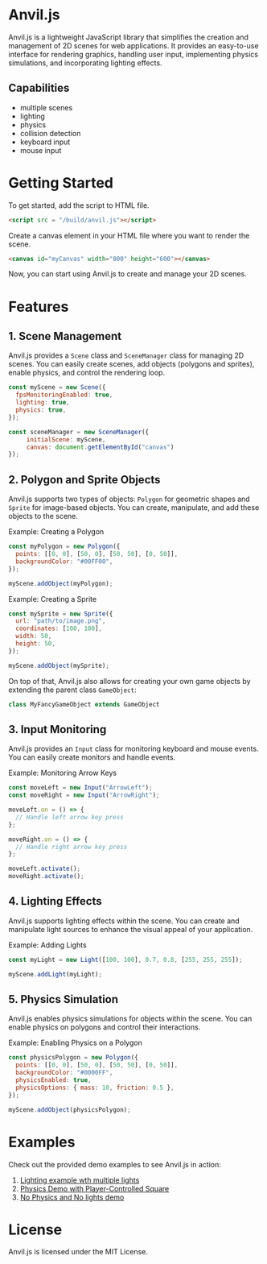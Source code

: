 # Anvil.js

Anvil.js is a lightweight JavaScript library that simplifies the creation and management of 2D scenes for web applications. It provides an easy-to-use interface for rendering graphics, handling user input, implementing physics simulations, and incorporating lighting effects.

## Capabilities
- multiple scenes
- lighting
- physics
- collision detection
- keyboard input
- mouse input

# Getting Started


To get started, add the script to HTML file.
```html
<script src = "/build/anvil.js"></script>
```

Create a canvas element in your HTML file where you want to render the scene.

```html
<canvas id="myCanvas" width="800" height="600"></canvas>
```


Now, you can start using Anvil.js to create and manage your 2D scenes.

# Features

## 1. Scene Management

Anvil.js provides a `Scene` class and `SceneManager` class for managing 2D scenes. You can easily create scenes, add objects (polygons and sprites), enable physics, and control the rendering loop.

```js
const myScene = new Scene({
  fpsMonitoringEnabled: true,
  lighting: true,
  physics: true,
});

const sceneManager = new SceneManager({
     initialScene: myScene,
     canvas: document.getElementById("canvas")
});
```

## 2. Polygon and Sprite Objects
Anvil.js supports two types of objects: `Polygon` for geometric shapes and `Sprite` for image-based objects. You can create, manipulate, and add these objects to the scene.

Example: Creating a Polygon
```js
const myPolygon = new Polygon({
  points: [[0, 0], [50, 0], [50, 50], [0, 50]],
  backgroundColor: "#00FF00",
});

myScene.addObject(myPolygon);
```

Example: Creating a Sprite
```js
const mySprite = new Sprite({
  url: "path/to/image.png",
  coordinates: [100, 100],
  width: 50,
  height: 50,
});

myScene.addObject(mySprite);
```

On top of that, Anvil.js also allows for creating your own game objects by extending the parent class `GameObject`:

```js
class MyFancyGameObject extends GameObject
```

## 3. Input Monitoring
Anvil.js provides an `Input` class for monitoring keyboard and mouse events. You can easily create monitors and handle events.

Example: Monitoring Arrow Keys
```js
const moveLeft = new Input("ArrowLeft");
const moveRight = new Input("ArrowRight");

moveLeft.on = () => {
  // Handle left arrow key press
};

moveRight.on = () => {
  // Handle right arrow key press
};

moveLeft.activate();
moveRight.activate();
```

## 4. Lighting Effects
Anvil.js supports lighting effects within the scene. You can create and manipulate light sources to enhance the visual appeal of your application.

Example: Adding Lights
```js
const myLight = new Light([100, 100], 0.7, 0.8, [255, 255, 255]);

myScene.addLight(myLight);
```

## 5. Physics Simulation
Anvil.js enables physics simulations for objects within the scene. You can enable physics on polygons and control their interactions.

Example: Enabling Physics on a Polygon
```js
const physicsPolygon = new Polygon({
  points: [[0, 0], [50, 0], [50, 50], [0, 50]],
  backgroundColor: "#0000FF",
  physicsEnabled: true,
  physicsOptions: { mass: 10, friction: 0.5 },
});

myScene.addObject(physicsPolygon);
```

# Examples

Check out the provided demo examples to see Anvil.js in action:

1. [Lighting example wth multiple lights](/demos/demo1.html)
2. [Physics Demo with Player-Controlled Square](/demos/demo2.html)
3. [No Physics and No lights demo](/demos/demo3.html)

<!-- # Documentation -->

<!-- For detailed documentation and usage instructions, refer to the [Anvil.js Documentation](https://github.com/sojs-coder/Anvil/wiki). -->

# License

Anvil.js is licensed under the MIT License.
